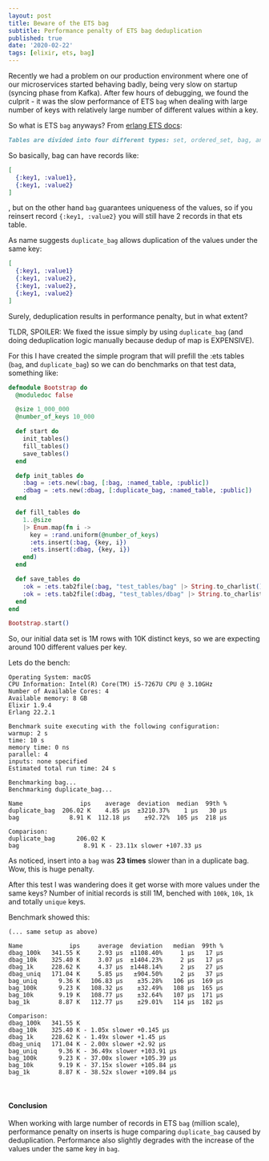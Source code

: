 ```yaml
---
layout: post
title: Beware of the ETS bag
subtitle: Performance penalty of ETS bag deduplication
published: true
date: '2020-02-22'
tags: [elixir, ets, bag]
---
```


Recently we had a problem on our production environment where one of our microservices started behaving badly, being very slow on startup (syncing phase from Kafka). After few hours of debugging, we found the culprit - it was the slow performance of ETS `bag` when dealing with large number of keys with relatively large number of different values within a key.

So what is ETS `bag` anyways? From [erlang ETS docs](https://erlang.org/doc/man/ets.html):

```markdown
Tables are divided into four different types: set, ordered_set, bag, and duplicate_bag. A set or ordered_set table can only have one object associated with each key. A bag or duplicate_bag table can have many objects associated with each key.
```

So basically, bag can have records like:

```elixir
[
  {:key1, :value1},
  {:key1, :value2}
]
```

, but on the other hand `bag` guarantees uniqueness of the values, so if you reinsert record `{:key1, :value2}` you will still have 2 records in that ets table.

As name suggests `duplicate_bag` allows duplication of the values under the same key:

```elixir
[
  {:key1, :value1}
  {:key1, :value2},
  {:key1, :value2},
  {:key1, :value2}
]
```

Surely, deduplication results in performance penalty, but in what extent?

TLDR, SPOILER: We fixed the issue simply by using `duplicate_bag` (and doing deduplication logic manually because dedup of map is EXPENSIVE).

For this I have created the simple program that will prefill the :ets tables (`bag`, and `duplicate_bag`) so we can do benchmarks on that test data, something like:

```elixir
defmodule Bootstrap do
  @moduledoc false

  @size 1_000_000
  @number_of_keys 10_000

  def start do
    init_tables()
    fill_tables()
    save_tables()
  end

  defp init_tables do
    :bag = :ets.new(:bag, [:bag, :named_table, :public])
    :dbag = :ets.new(:dbag, [:duplicate_bag, :named_table, :public])
  end

  def fill_tables do
    1..@size
    |> Enum.map(fn i ->
      key = :rand.uniform(@number_of_keys)
      :ets.insert(:bag, {key, i})
      :ets.insert(:dbag, {key, i})
    end)
  end

  def save_tables do
    :ok = :ets.tab2file(:bag, "test_tables/bag" |> String.to_charlist())
    :ok = :ets.tab2file(:dbag, "test_tables/dbag" |> String.to_charlist())
  end
end

Bootstrap.start()
```

So, our initial data set is 1M rows with 10K distinct keys, so we are expecting around 100 different values per key.

Lets do the bench:

```
Operating System: macOS
CPU Information: Intel(R) Core(TM) i5-7267U CPU @ 3.10GHz
Number of Available Cores: 4
Available memory: 8 GB
Elixir 1.9.4
Erlang 22.2.1

Benchmark suite executing with the following configuration:
warmup: 2 s
time: 10 s
memory time: 0 ns
parallel: 4
inputs: none specified
Estimated total run time: 24 s

Benchmarking bag...
Benchmarking duplicate_bag...

Name                ips    average  deviation  median  99th %
duplicate_bag  206.02 K    4.85 μs  ±3210.37%    1 μs   30 μs
bag              8.91 K  112.18 μs    ±92.72%  105 μs  218 μs

Comparison:
duplicate_bag      206.02 K
bag                  8.91 K - 23.11x slower +107.33 μs
```

As noticed, insert into a `bag` was **23 times** slower than in a duplicate bag. Wow, this is huge penalty.

After this test I was wandering does it get worse with more values under the same keys? Number of initial records is still 1M, benched with `100k`, `10k`, `1k` and totally `unique` keys.

Benchmark showed this:

```
(... same setup as above)

Name             ips     average  deviation   median  99th %
dbag_100k   341.55 K     2.93 μs  ±1108.40%     1 μs   17 μs
dbag_10k    325.40 K     3.07 μs  ±1404.23%     2 μs   17 μs
dbag_1k     228.62 K     4.37 μs  ±1448.14%     2 μs   27 μs
dbag_uniq   171.04 K     5.85 μs   ±904.50%     2 μs   37 μs
bag_uniq      9.36 K   106.83 μs    ±35.28%   106 μs  169 μs
bag_100k      9.23 K   108.32 μs    ±32.49%   108 μs  165 μs
bag_10k       9.19 K   108.77 μs    ±32.64%   107 μs  171 μs
bag_1k        8.87 K   112.77 μs    ±29.01%   114 μs  182 μs

Comparison:
dbag_100k   341.55 K
dbag_10k    325.40 K - 1.05x slower +0.145 μs
dbag_1k     228.62 K - 1.49x slower +1.45 μs
dbag_uniq   171.04 K - 2.00x slower +2.92 μs
bag_uniq      9.36 K - 36.49x slower +103.91 μs
bag_100k      9.23 K - 37.00x slower +105.39 μs
bag_10k       9.19 K - 37.15x slower +105.84 μs
bag_1k        8.87 K - 38.52x slower +109.84 μs
```
&nbsp;

#### Conclusion
When working with large number of records in ETS `bag` (million scale), performance penalty on inserts is huge comparing `duplicate_bag` caused by deduplication. Performance also slightly degrades with the increase of the values under the same key in `bag`.